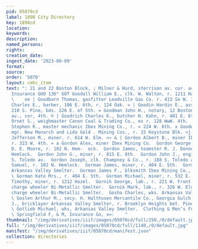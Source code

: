 ```yaml
---
pid: 05070cd
label: 1898 City Directory
key: 1898cd
location: 
keywords: 
description: 
named_persons: 
rights: 
creation_date: 
ingest_date: '2023-08-09'
format: 
source: 
order: '5070'
layout: cmhc_item
text: ": 21 and 22 Boston Block, ; Milner & Hurd, sterrison av. cor. ach si. Fire
  Insurance GOO 136° GOT Goodall William E., clk. W. Walton, r. 1211 Harrison av.
  \    oe | Goodbarn Thomas, gasfitter Leadville Gas Co. r. 413 So W. 3d. <r Goodfriend
  Charles E., barber, 106 E. 6th, r. 124 Oak. = | Goodin Hardin E., assistant jailer,
  210 S. Pine, bds. 226 E. of 5th. = Goodman John H., notary, 12 Boston Blk., Harrison
  av., cor, 4th. © | Goodrich Charles K., butcher H. Kahn, r. 401 E. 6th. oo | Goodsir
  Ornet S., weighmaster Canon Coal & Trading Co., es r. 128 WwW. 4th. . e@> | Goodsir
  Stephen R., master mechanic Ibex Mining Co., r. = 224 W. 6th. x Goodwin Timothy,
  mgr. New Monarch and Lida Gold . Mining Cos., r. 15 Keystone Blk. <j | Goolsbay
  Jefferson M., miner, r. 614 W. Elm. <« & | Gordon Albert B., miner Ibex Mining Co.,
  r. 323 W. 4th. = a Gordon Alex, miner Ibex Mining Co.  Gordon George C., horseshoer
  D. E. Moore, r. 102 N. Hem-  ock.  Gordon James, teamster R. J. Donnen, r. 102 N.
  Hemlock.  Gordon John G., miner, r. 815 E. 8th.  Gordon John J., engineer, r. 188
  S. Toledo av.  Gordon Joseph, clk. Champney & Co., r. 188 S. Toledo av.  Gordon
  Samuel, r. 102 N. Hemlock.  Gorman James, miner, r. 404 E. 5th.  Gorman James, wks.
  Arkansas Valley Smelter.  Gorman James F., blksmith Ibex Mining Co., r. 512 E. 10th.
  \ Gorman Kate Mrs., r. 404 E. 5th.  Gorman Michael, miner, r. 532 E. 4th.  Gorman
  Timothy, miner, r. 1212 Hazel.  Gornik George, lab., r. 221 W. Front.  Gornik John,
  charge wheeler Bi-Metallic Smelter.  Gornik Mark, lab., r. 326 W. Elm.  Gornik Tony,
  charge wheeler Bi-Metallic Smelter.  Gosha Charles, wks. Arkansas Valley Smelter.
  \ Goslen Arthur M., secy. H. Halthusen Mercantile Co., Georgia Gulch.  Gossert Thomas
  J., bricklayer Arkansas Valley Smelter, r. Brooklyn Heights bet. Pine and Spruce.
  \ Gotlieb Michael, wks, Arkansas Valley Smelter.  Clothing & Men’s Furnishings *%ss3'scrroeke
  \ Springfield F, & M, Insurance Go, x=:    "
thumbnail: "/img/derivatives/iiif/images/05070cd/full/250,/0/default.jpg"
full: "/img/derivatives/iiif/images/05070cd/full/1140,/0/default.jpg"
manifest: "/img/derivatives/iiif/05070cd/manifest.json"
collection: directories
---
```

